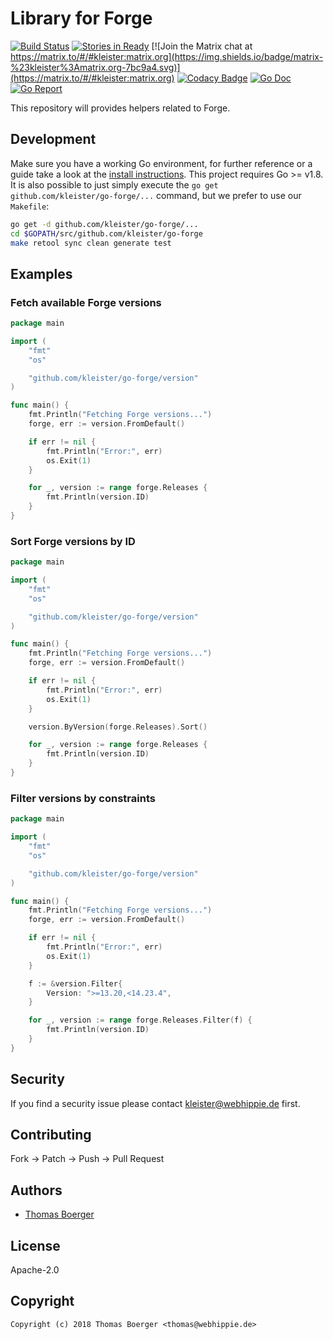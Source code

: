 # Library for Forge

[![Build Status](http://drone.kleister.tech/api/badges/kleister/go-forge/status.svg)](http://drone.kleister.tech/kleister/go-forge)
[![Stories in Ready](https://badge.waffle.io/kleister/kleister-api.svg?label=ready&title=Ready)](http://waffle.io/kleister/kleister-api)
[![Join the Matrix chat at https://matrix.to/#/#kleister:matrix.org](https://img.shields.io/badge/matrix-%23kleister%3Amatrix.org-7bc9a4.svg)](https://matrix.to/#/#kleister:matrix.org)
[![Codacy Badge](https://api.codacy.com/project/badge/Grade/e96f91f1bce14e049a3d3db93baa4683)](https://www.codacy.com/app/kleister/go-forge?utm_source=github.com&amp;utm_medium=referral&amp;utm_content=kleister/go-forge&amp;utm_campaign=Badge_Grade)
[![Go Doc](https://godoc.org/github.com/kleister/go-forge?status.svg)](http://godoc.org/github.com/kleister/go-forge)
[![Go Report](http://goreportcard.com/badge/github.com/kleister/go-forge)](http://goreportcard.com/report/github.com/kleister/go-forge)

This repository will provides helpers related to Forge.


## Development

Make sure you have a working Go environment, for further reference or a guide take a look at the [install instructions](http://golang.org/doc/install.html). This project requires Go >= v1.8. It is also possible to just simply execute the `go get github.com/kleister/go-forge/...` command, but we prefer to use our `Makefile`:

```bash
go get -d github.com/kleister/go-forge/...
cd $GOPATH/src/github.com/kleister/go-forge
make retool sync clean generate test
```


## Examples

### Fetch available Forge versions

[embedmd]:# (examples/versions/main.go go)
```go
package main

import (
	"fmt"
	"os"

	"github.com/kleister/go-forge/version"
)

func main() {
	fmt.Println("Fetching Forge versions...")
	forge, err := version.FromDefault()

	if err != nil {
		fmt.Println("Error:", err)
		os.Exit(1)
	}

	for _, version := range forge.Releases {
		fmt.Println(version.ID)
	}
}
```

### Sort Forge versions by ID

[embedmd]:# (examples/sorted/main.go go)
```go
package main

import (
	"fmt"
	"os"

	"github.com/kleister/go-forge/version"
)

func main() {
	fmt.Println("Fetching Forge versions...")
	forge, err := version.FromDefault()

	if err != nil {
		fmt.Println("Error:", err)
		os.Exit(1)
	}

	version.ByVersion(forge.Releases).Sort()

	for _, version := range forge.Releases {
		fmt.Println(version.ID)
	}
}
```

### Filter versions by constraints

[embedmd]:# (examples/filter/main.go go)
```go
package main

import (
	"fmt"
	"os"

	"github.com/kleister/go-forge/version"
)

func main() {
	fmt.Println("Fetching Forge versions...")
	forge, err := version.FromDefault()

	if err != nil {
		fmt.Println("Error:", err)
		os.Exit(1)
	}

	f := &version.Filter{
		Version: ">=13.20,<14.23.4",
	}

	for _, version := range forge.Releases.Filter(f) {
		fmt.Println(version.ID)
	}
}
```


## Security

If you find a security issue please contact kleister@webhippie.de first.


## Contributing

Fork -> Patch -> Push -> Pull Request


## Authors

* [Thomas Boerger](https://github.com/tboerger)


## License

Apache-2.0


## Copyright

```
Copyright (c) 2018 Thomas Boerger <thomas@webhippie.de>
```
